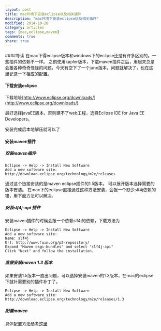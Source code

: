 ```yaml
---
layout: post
title: mac环境下安装eclipse以及相关插件
description: "mac环境下安装eclipse以及相关插件"
modified: 2014-10-20
category: articles
tags: [mac,eclipse,maven]
comments: true
share: true
---
```


####导读
在mac下得eclipse版本和windows下的eclipse还是有许多区别的。一些插件的依赖不一样。
之前使用kapler版本，下载maven插件之后，用起来总是会报各种奇奇怪怪的问题，今天有空下了一个juno版本，问题就解决了，也在这里记录一下相应的配置。

#### 下载安装eclipse

下载地址[http://www.eclipse.org/downloads/](http://www.eclipse.org/downloads/)

最好选择javaEE版本，否则建不了web工程，选择Eclipse IDE for Java EE Developers。

安装完成后本地解压就可以了

#### 安装maven插件

##### 安装maven插件

	Eclipse -> Help -> Install New Software
	Add a new software site:
	http://download.eclipse.org/technology/m2e/releases

通过这个链接安装的是maven eclipse插件的1.5版本。 可以展开版本选择需要的版本安装。
在mac下的eclipse直接通过这种方法安装，会报一个缺少slf4j依赖的错，用下面方法可以解决。

##### 安装slf4j-api 插件 

安装maven插件的时候会报一个依赖slf4j的依赖，下载方法为

	Eclipse -> Help -> Install New Software
	Add a new software site:
	Name: slf4j
	Url: http://www.fuin.org/p2-repository/
	Expand "Maven osgi-bundles" and select "slf4j-api"
	Click "Next" and follow the installation.

##### 直接安装maven 1.3 版本

如果安装1.5版本一直出问题，可以选择安装maven的1.3版本，在mac的eclipse下就补需要别的插件补丁了。

	Eclipse -> Help -> Install New Software
	Add a new software site:
	http://download.eclipse.org/technology/m2e/releases/1.3

##### 配置maven

具体配置方法[参考这里](http://pengjunjie.com/articles/jave-maven-nexus-experience/)






